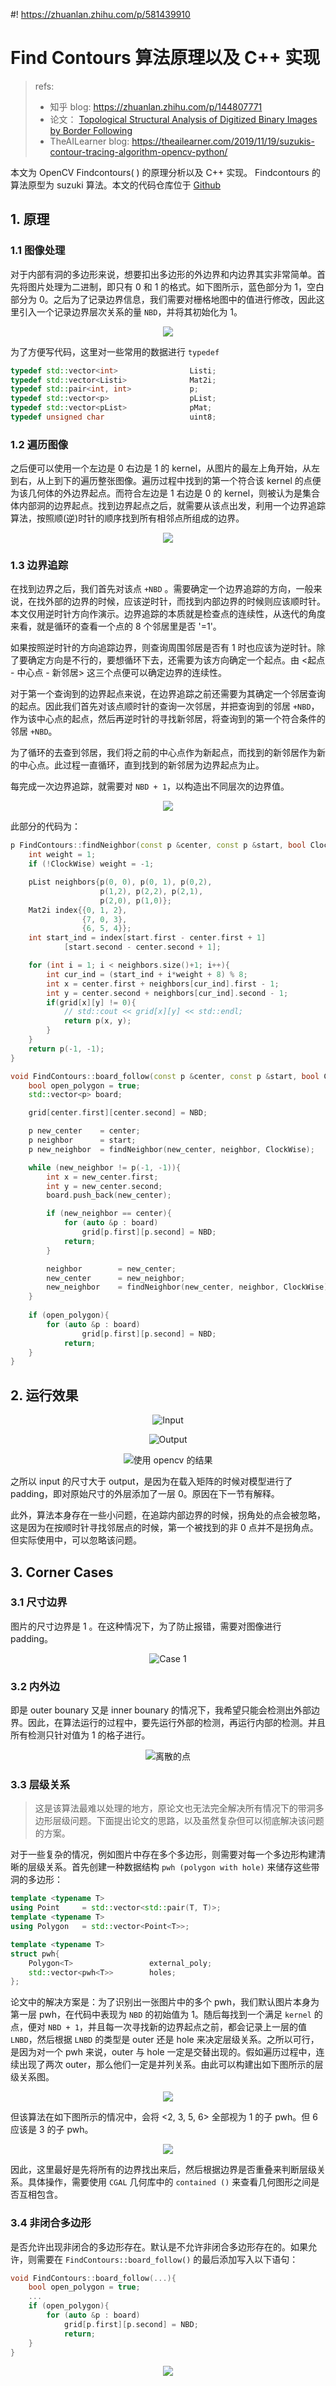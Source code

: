 #! https://zhuanlan.zhihu.com/p/581439910
# Find Contours 算法原理以及 C++ 实现

> refs:
> - 知乎 blog: https://zhuanlan.zhihu.com/p/144807771
> - 论文： [Topological Structural Analysis of Digitized Binary Images by Border Following](https://www.sciencedirect.com/science/article/abs/pii/0734189X85900167)
> - TheAILearner blog: https://theailearner.com/2019/11/19/suzukis-contour-tracing-algorithm-opencv-python/

本文为 OpenCV Findcontours( ) 的原理分析以及 C++ 实现。 Findcontours 的算法原型为 suzuki 算法。本文的代码仓库位于 [Github](https://github.com/Alexbeast-CN/findContours)

## 1. 原理

### 1.1 图像处理

对于内部有洞的多边形来说，想要扣出多边形的外边界和内边界其实非常简单。首先将图片处理为二进制，即只有 0 和 1 的格式。如下图所示，蓝色部分为 1，空白部分为 0。之后为了记录边界信息，我们需要对栅格地图中的值进行修改，因此这里引入一个记录边界层次关系的量 `NBD`，并将其初始化为 1。

<center>

![](assets/binary_image.png)

</center>

为了方便写代码，这里对一些常用的数据进行 `typedef`

```cpp
typedef std::vector<int>                Listi;
typedef std::vector<Listi>              Mat2i;
typedef std::pair<int, int>             p;
typedef std::vector<p>                  pList;
typedef std::vector<pList>              pMat;
typedef unsigned char                   uint8;
```

### 1.2 遍历图像

之后便可以使用一个左边是 0 右边是 1 的 kernel，从图片的最左上角开始，从左到右，从上到下的遍历整张图像。遍历过程中找到的第一个符合该 kernel 的点便为该几何体的外边界起点。而符合左边是 1 右边是 0 的 kernel，则被认为是集合体内部洞的边界起点。找到边界起点之后，就需要从该点出发，利用一个边界追踪算法，按照顺(逆)时针的顺序找到所有相邻点所组成的边界。
<center>

![](assets/boundary_kernel.png)

</center>


### 1.3 边界追踪

在找到边界之后，我们首先对该点 `+NBD` 。需要确定一个边界追踪的方向，一般来说，在找外部的边界的时候，应该逆时针，而找到内部边界的时候则应该顺时针。本文仅用逆时针方向作演示。边界追踪的本质就是检查点的连续性，从迭代的角度来看，就是循环的查看一个点的 8 个邻居里是否 '=1'。

如果按照逆时针的方向追踪边界，则查询周围邻居是否有 1 时也应该为逆时针。除了要确定方向是不行的，要想循环下去，还需要为该方向确定一个起点。由 <起点 - 中心点 - 新邻居> 这三个点便可以确定边界的连续性。

对于第一个查询到的边界起点来说，在边界追踪之前还需要为其确定一个邻居查询的起点。因此我们首先对该点顺时针的查询一次邻居，并把查询到的邻居 `+NBD`，作为该中心点的起点，然后再逆时针的寻找新邻居，将查询到的第一个符合条件的邻居 `+NBD`。

为了循环的去查到邻居，我们将之前的中心点作为新起点，而找到的新邻居作为新的中心点。此过程一直循环，直到找到的新邻居为边界起点为止。

每完成一次边界追踪，就需要对 `NBD + 1`，以构造出不同层次的边界值。

<center>

![](assets/board_trace.png)

</center>

此部分的代码为：

```cpp
p FindContours::findNeighbor(const p &center, const p &start, bool ClockWise=true){
    int weight = 1;
    if (!ClockWise) weight = -1;

    pList neighbors{p(0, 0), p(0, 1), p(0,2),
                    p(1,2), p(2,2), p(2,1),
                    p(2,0), p(1,0)};
    Mat2i index{{0, 1, 2},
                {7, 0, 3},
                {6, 5, 4}};
    int start_ind = index[start.first - center.first + 1]
            [start.second - center.second + 1];

    for (int i = 1; i < neighbors.size()+1; i++){
        int cur_ind = (start_ind + i*weight + 8) % 8;
        int x = center.first + neighbors[cur_ind].first - 1;
        int y = center.second + neighbors[cur_ind].second - 1;
        if(grid[x][y] != 0){
            // std::cout << grid[x][y] << std::endl;
            return p(x, y);  
        } 
    }
    return p(-1, -1);
}

void FindContours::board_follow(const p &center, const p &start, bool ClockWise=true){
    bool open_polygon = true;
    std::vector<p> board;

    grid[center.first][center.second] = NBD;

    p new_center    = center;
    p neighbor      = start;
    p new_neighbor  = findNeighbor(new_center, neighbor, ClockWise);

    while (new_neighbor != p(-1, -1)){
        int x = new_center.first;
        int y = new_center.second;
        board.push_back(new_center);

        if (new_neighbor == center){
            for (auto &p : board)
                grid[p.first][p.second] = NBD;
            return; 
        }

        neighbor        = new_center;
        new_center      = new_neighbor;
        new_neighbor    = findNeighbor(new_center, neighbor, ClockWise);
    }
    
    if (open_polygon){
        for (auto &p : board)
                grid[p.first][p.second] = NBD;
            return; 
    }
}
```

## 2. 运行效果

<center>

![Input](assets/input.png)

![Output](assets/output.png)

![使用 opencv 的结果](assets/result.jpg)

</center>

之所以 input 的尺寸大于 output，是因为在载入矩阵的时候对模型进行了 padding，即对原始尺寸的外层添加了一层 0。原因在下一节有解释。

此外，算法本身存在一些小问题，在追踪内部边界的时候，拐角处的点会被忽略，这是因为在按顺时针寻找邻居点的时候，第一个被找到的非 0 点并不是拐角点。但实际使用中，可以忽略该问题。

## 3. Corner Cases

### 3.1 尺寸边界

图片的尺寸边界是 1 。在这种情况下，为了防止报错，需要对图像进行 padding。

<center>

![Case 1](assets/Case1.png)

</center>

### 3.2 内外边

即是 outer bounary 又是 inner bounary 的情况下，我希望只能会检测出外部边界。因此，在算法运行的过程中，要先运行外部的检测，再运行内部的检测。并且所有检测只针对值为 1 的格子进行。

<center>

![离散的点](assets/case2.png)

</center>

### 3.3 层级关系

> 这是该算法最难以处理的地方，原论文也无法完全解决所有情况下的带洞多边形层级问题。下面提出论文的思路，以及虽然复杂但可以彻底解决该问题的方案。

对于一些复杂的情况，例如图片中存在多个多边形，则需要对每一个多边形构建清晰的层级关系。首先创建一种数据结构 `pwh (polygon with hole)` 来储存这些带洞的多边形：

```cpp
template <typename T>
using Point     = std::vector<std::pair(T, T)>;
template <typename T>
using Polygon   = std::vector<Point<T>>;

template <typename T>
struct pwh{
    Polygon<T>                 external_poly;
    std::vector<pwh<T>>        holes;
};
```

论文中的解决方案是：为了识别出一张图片中的多个 pwh，我们默认图片本身为第一层 pwh，在代码中表现为 `NBD` 的初始值为 1。随后每找到一个满足 `kernel` 的点，便对 `NBD + 1`，并且每一次寻找新的边界起点之前，都会记录上一层的值 `LNBD`，然后根据 `LNBD` 的类型是 outer 还是 hole 来决定层级关系。之所以可行，是因为对一个 pwh 来说，outer 与 hole 一定是交替出现的。假如遍历过程中，连续出现了两次 outer，那么他们一定是并列关系。由此可以构建出如下图所示的层级关系图。

<center>

![](./assets/paper.png)

</center>

但该算法在如下图所示的情况中，会将 <2, 3, 5, 6> 全部视为 1 的子 pwh。但 6 应该是 3 的子 pwh。

<center>

![](./assets/Case4.png)

</center>

因此，这里最好是先将所有的边界找出来后，然后根据边界是否重叠来判断层级关系。具体操作，需要使用 `CGAL` 几何库中的 `contained ()` 来查看几何图形之间是否互相包含。

### 3.4 非闭合多边形

是否允许出现非闭合的多边形存在。默认是不允许非闭合多边形存在的。如果允许，则需要在 `FindContours::board_follow()` 的最后添加写入以下语句：

```cpp
void FindContours::board_follow(...){
    bool open_polygon = true;
    ...
    if (open_polygon){
        for (auto &p : board)
            grid[p.first][p.second] = NBD;
            return; 
    }
}
```
<center>

![](./assets/Case3.png)

</center>
